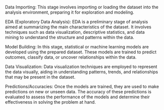 Data Importing: This stage involves importing or loading the dataset into the analysis environment, preparing it for exploration and modeling.

EDA (Exploratory Data Analysis): EDA is a preliminary stage of analysis aimed at summarizing the main characteristics of the dataset. It involves techniques such as data visualization, descriptive statistics, and data mining to understand the structure and patterns within the data.

Model Building: In this stage, statistical or machine learning models are developed using the prepared dataset. These models are trained to predict outcomes, classify data, or uncover relationships within the data.

Data Visualization: Data visualization techniques are employed to represent the data visually, aiding in understanding patterns, trends, and relationships that may be present in the dataset.

Predictions/Accuracies: Once the models are trained, they are used to make predictions on new or unseen data. The accuracy of these predictions is evaluated to assess the performance of the models and determine their effectiveness in solving the problem at hand.
